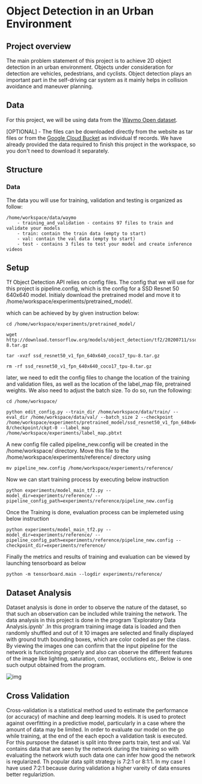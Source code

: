 # Object Detection in an Urban Environment

## Project overview

The main problem statement of this project is to achieve 2D object detection in an urban environment. Objects under consideration for detection are vehicles, pedestrians, and cyclists. Object detection plays an important part in the self-driving car system as it mainly helps in collision avoidance and maneuver planning.

## Data

For this project, we will be using data from the [Waymo Open dataset](https://waymo.com/open/).

[OPTIONAL] - The files can be downloaded directly from the website as tar files or from the [Google Cloud Bucket](https://console.cloud.google.com/storage/browser/waymo_open_dataset_v_1_2_0_individual_files/) as individual tf records. We have already provided the data required to finish this project in the workspace, so you don't need to download it separately.

## Structure

### Data

The data you will use for training, validation and testing is organized as follow:
```
/home/workspace/data/waymo
    - training_and_validation - contains 97 files to train and validate your models
    - train: contain the train data (empty to start)
    - val: contain the val data (empty to start)
    - test - contains 3 files to test your model and create inference videos
```
## Setup

Tf Object Detection API relies on config files. The config that we will use for this project is pipeline.config, which is the config for a SSD Resnet 50 640x640 model. 
Initialy download the pretrained model and move it to /home/workspace/experiments/pretrained_model/. 

which can be achieved by by given instruction below:
```
cd /home/workspace/experiments/pretrained_model/

wget http://download.tensorflow.org/models/object_detection/tf2/20200711/ssd_resnet50_v1_fpn_640x640_coco17_tpu-8.tar.gz

tar -xvzf ssd_resnet50_v1_fpn_640x640_coco17_tpu-8.tar.gz

rm -rf ssd_resnet50_v1_fpn_640x640_coco17_tpu-8.tar.gz
```
later, we need to edit the config files to change the location of the training and validation files, as well as the location of the label_map file, pretrained weights. We also need to adjust the batch size. To do so, run the following:
```
cd /home/workspace/

python edit_config.py --train_dir /home/workspace/data/train/ --eval_dir /home/workspace/data/val/ --batch_size 2 --checkpoint /home/workspace/experiments/pretrained_model/ssd_resnet50_v1_fpn_640x640_coco17_tpu-8/checkpoint/ckpt-0 --label_map /home/workspace/experiments/label_map.pbtxt
```
A new config file called pipeline_new.config will be created in the /home/workspace/ directory. Move this file to the /home/workspace/experiments/reference/ directory using 
```
mv pipeline_new.config /home/workspace/experiements/reference/
```
Now we can start training process by executing below instruction
```
python experiments/model_main_tf2.py --model_dir=experiments/reference/ --pipeline_config_path=experiments/reference/pipeline_new.config
```
Once the Training is done, evaluation process can be implemeted using below instruction 
```
python experiments/model_main_tf2.py --model_dir=experiments/reference/ --pipeline_config_path=experiments/reference/pipeline_new.config --checkpoint_dir=experiments/reference/
```
Finally the metrics and results of training and evaluation can be viewed by launching tensorboard as below
```
python -m tensorboard.main --logdir experiments/reference/
```
## Dataset Analysis 

Dataset analysis is done in order to observe the nature of the dataset, so that such an observation can be included while training the network. The data analysis in this project is done in the program 'Exploratory Data Analysis.ipynb' .In this program training image data is loaded and then randomly shuffled and out of it 10 images are selected and finally displayed with ground truth bounding boxes, which are color coded as per the class. By viewing the images one can confirm that the input pipeline for the network is functioning properly and also can observe the different features of the image like lighting, saturation, contrast, occlutions etc,. Below is one such output obtained from the program.

![img](https://user-images.githubusercontent.com/49077871/191368900-c5a64831-66f2-463d-9be5-c95bc053716e.png)

## Cross Validation

Cross-validation is a statistical method used to estimate the performance (or accuracy) of machine and deep learning models. It is used to protect against overfitting in a predictive model, particularly in a case where the amount of data may be limited. In order to evaluate our model on the go while training, at the end of the each epoch a validation task is executed. For this purspose the dataset is split into three parts train, test and val. Val contains data that are seen by the network during the training so with evaluating the network wiuth such data one can infer how good the network is regularized. Th popular data split strategy is 7:2:1 or 8:1:1. In my  case I have used 7:2:1 because during validation a higher vareity of data ensures better regulariztion.

## 
